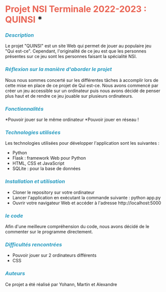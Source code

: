 
# <font color="EA6555"> Projet NSI Terminale 2022-2023 : QUINSI </font>*

### __*<font color="299CC1"> Description </font>*__

Le projet "QUINSI" est un site Web qui permet de jouer au populaire jeu "Qui est-ce". Cependant, l'originalité de ce jeu est que les personnes présentes sur ce jeu sont les personnes faisant la spécialité NSI.

### __*<font color="299CC1"> Réflexion sur la manière d'aborder le projet </font>*__

Nous nous sommes concerté sur les différentes tâches à accomplir lors de cette mise en place de ce projet de Qui est-ce. Nous avons commencé par créer un jeu accessible sur un ordinateur puis nous avons décidé de penser plus haut et de rendre ce jeu jouable sur plusieurs ordinateurs.

### __*<font color="299CC1"> Fonctionnalités </font>*__

*Pouvoir jouer sur le même ordinateur
*Pouvoir jouer en réseau !

### __*<font color="299CC1"> Technologies utilisées </font>*__

Les technologies utilisées pour développer l'application sont les suivantes :

  * Python 
  * Flask : framework Web pour Python
  * HTML, CSS et JavaScript 
  * SQLite : pour la base de données

### __*<font color="299CC1"> Installation et utilisation </font>*__

  * Cloner le repository sur votre ordinateur
  * Lancer l'application en exécutant la commande suivante : python app.py
  * Ouvrir votre navigateur Web et accéder à l'adresse http://localhost:5000

### __*<font color="299CC1"> le code </font>*__

Afin d'une meilleure compréhension du code, nous avons décidé de le commenter sur le programme directement. 

### __*<font color="299CC1"> Difficultés rencontrées </font>*__

  * Pouvoir jouer sur 2 ordinateurs différents
  * CSS


### __*<font color="299CC1"> Auteurs </font>*__

Ce projet a été réalisé par Yohann, Martin et Alexandre


